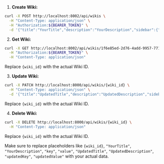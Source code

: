 1. **Create Wiki:**

```bash
curl -X POST http://localhost:8002/api/wikis \
  -H "Content-Type: application/json" \
  -H "Authorization:${BEARER_TOKEN}" \
  -d '{"title":"YourTitle","description":"YourDescription","sidebar":{"data":[{"slug":"home", "label":"Home"}]}}'
```

2. **Get Wiki:**

```bash
curl -X GET http://localhost:8002/api/wikis/1f6e85ed-2d76-4add-9957-77154dda3419 \
  -H "Authorization:${BEARER_TOKEN}" \
  -H "Content-Type: application/json"
```

Replace `{wiki_id}` with the actual Wiki ID.

3. **Update Wiki:**

```bash
curl -X PATCH http://localhost:8000/api/wikis/{wiki_id} \
  -H "Content-Type: application/json" \
  -d '{"title":"UpdatedTitle","description":"UpdatedDescription","sidebar":{"updatedKey":"updatedValue"}}'
```

Replace `{wiki_id}` with the actual Wiki ID.

4. **Delete Wiki:**

```bash
curl -X DELETE http://localhost:8000/api/wikis/{wiki_id} \
  -H "Content-Type: application/json"
```

Replace `{wiki_id}` with the actual Wiki ID.

Make sure to replace placeholders like `{wiki_id}`, `"YourTitle"`, `"YourDescription"`, `"key"`, `"value"`, `"UpdatedTitle"`, `"UpdatedDescription"`, `"updatedKey"`, `"updatedValue"` with your actual data.
